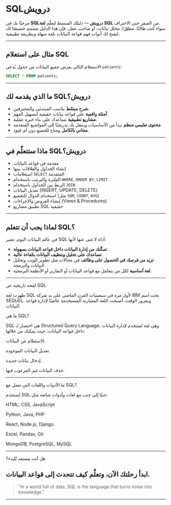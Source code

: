 # SQLدرويش

مرحبًا بك في **SQLدرويش** — دليلك المبسط لتعلّم **لغة SQL** من الصفر حتى الاحتراف.  
سواء كنت طالبًا، مطوّرًا، محلل بيانات، أو صاحب عمل، فإن هذا الدليل مصمم خصيصًا لك ليفتح لك أبواب فهم قواعد البيانات بلغة سهلة وبطريقة تطبيقية.

---

## مثال على استعلام SQL

الاستعلام التالي يعرض جميع البيانات من جدول يُدعى `patients`:

```sql
SELECT * FROM patients;
```
--- 

## ما الذي يقدمه لك SQLدرويش؟

- **شرح مبسّط** يناسب المبتدئين والمحترفين.
- **أمثلة واقعية** على قواعد بيانات حقيقية لتسهيل الفهم.
- **مشاريع تطبيقية** تساعدك على بناء خبرة عملية.
- **محتوى تعليمي منظم** يبدأ من الأساسيات وينتقل بك تدريجيًا إلى المواضيع المتقدمة.
- **مجاني بالكامل** ومتاح للجميع دون أي قيود.

---

## ماذا ستتعلّم في SQLدرويش؟

- مقدمة في قواعد البيانات
- إنشاء الجداول والعلاقات بينها
- استعلامات `SELECT` المتقدمة
- الفلترة والترتيب باستخدام `WHERE`, `ORDER BY`, `LIMIT`
- الربط بين الجداول باستخدام `JOIN`
- تعديل البيانات (INSERT, UPDATE, DELETE)
- استخدام الدوال للتجميع (مثل `SUM`, `COUNT`, `AVG`)
- إنشاء العروض والإجراءات (Views & Procedures)
- تطبيق مشاريع SQL حقيقية

---

## لماذا يجب أن تتعلم SQL؟

في عالم البيانات اليوم، تعتبر SQL أداة لا غنى عنها لأنها:

- **تمكّنك من إدارة البيانات داخل قواعد البيانات بسهولة**.
- **تساعدك على تحليل وتنظيف البيانات بكفاءة عالية**.
- **تزيد من فرصك في الحصول على وظائف** في مجالات مثل تطوير الويب وتحليل البيانات والبرمجة.
- **لغة أساسية** لكل من يتعامل مع قواعد البيانات أو التقارير أو الأنظمة البرمجية.

---

لمحة تاريخية عن SQL

ظهرت لغة SQL لأول مرة في سبعينيات القرن الماضي على يد شركة IBM تحت اسم SEQUEL.
وبمرور الوقت، أصبحت اللغة المعيارية المستخدمة عالميًا لإدارة قواعد البيانات.

ما هي SQL؟

SQL هي اختصار لـ Structured Query Language،
وهي لغة تُستخدم لإدارة البيانات داخل قواعد البيانات، حيث يمكنك من خلالها:

الاستعلام عن البيانات.

تعديل البيانات الموجودة.

إدخال بيانات جديدة.

حذف البيانات غير المرغوب فيها.



---

ما الأدوات واللغات التي تعمل مع SQL؟

تُستخدم SQL جنبًا إلى جنب مع لغات وأدوات شائعة مثل:

HTML, CSS, JavaScript

Python, Java, PHP

React, Node.js, Django

Excel, Pandas, Git

MongoDB, PostgreSQL, MySQL



---

هل أنت مستعد للبدء؟

ابدأ رحلتك الآن، وتعلّم كيف تتحدث إلى قواعد البيانات.
---

> "In a world full of data, SQL is the language that turns noise into knowledge."

---
